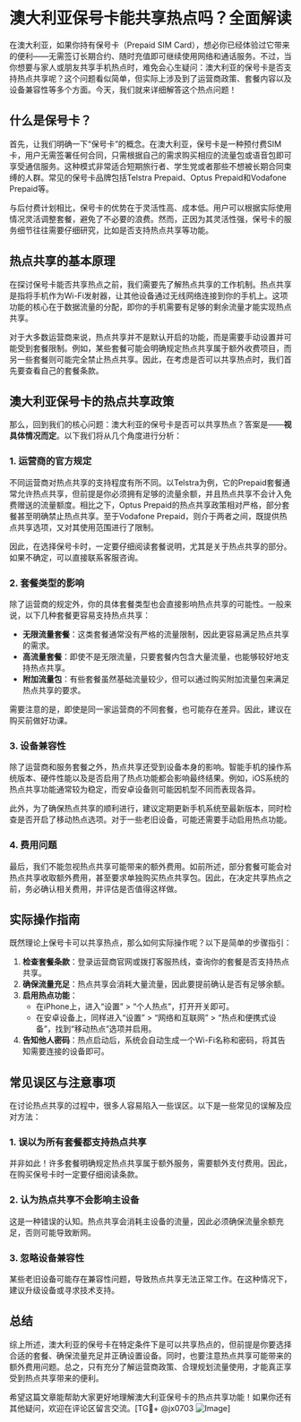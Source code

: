 # 澳大利亚保号卡能共享热点吗？全面解读

在澳大利亚，如果你持有保号卡（Prepaid SIM Card），想必你已经体验过它带来的便利——无需签订长期合约、随时充值即可继续使用网络和通话服务。不过，当你想要与家人或朋友共享手机热点时，难免会心生疑问：澳大利亚的保号卡是否支持热点共享呢？这个问题看似简单，但实际上涉及到了运营商政策、套餐内容以及设备兼容性等多个方面。今天，我们就来详细解答这个热点问题！

## 什么是保号卡？

首先，让我们明确一下“保号卡”的概念。在澳大利亚，保号卡是一种预付费SIM卡，用户无需签署任何合同，只需根据自己的需求购买相应的流量包或语音包即可享受通信服务。这种模式非常适合短期旅行者、学生党或者那些不想被长期合同束缚的人群。常见的保号卡品牌包括Telstra Prepaid、Optus Prepaid和Vodafone Prepaid等。

与后付费计划相比，保号卡的优势在于灵活性高、成本低。用户可以根据实际使用情况灵活调整套餐，避免了不必要的浪费。然而，正因为其灵活性强，保号卡的服务细节往往需要仔细研究，比如是否支持热点共享等功能。

## 热点共享的基本原理

在探讨保号卡能否共享热点之前，我们需要先了解热点共享的工作机制。热点共享是指将手机作为Wi-Fi发射器，让其他设备通过无线网络连接到你的手机上。这项功能的核心在于数据流量的分配，即你的手机需要有足够的剩余流量才能实现热点共享。

对于大多数运营商来说，热点共享并不是默认开启的功能，而是需要手动设置并可能受到套餐限制。例如，某些套餐可能会明确规定热点共享属于额外收费项目，而另一些套餐则可能完全禁止热点共享。因此，在考虑是否可以共享热点时，我们首先要查看自己的套餐条款。

## 澳大利亚保号卡的热点共享政策

那么，回到我们的核心问题：澳大利亚的保号卡是否可以共享热点？答案是——**视具体情况而定**。以下我们将从几个角度进行分析：

### 1. **运营商的官方规定**
不同运营商对热点共享的支持程度有所不同。以Telstra为例，它的Prepaid套餐通常允许热点共享，但前提是你必须拥有足够的流量余额，并且热点共享不会计入免费赠送的流量额度。相比之下，Optus Prepaid的热点共享政策相对严格，部分套餐甚至明确禁止热点共享。至于Vodafone Prepaid，则介于两者之间，既提供热点共享选项，又对其使用范围进行了限制。

因此，在选择保号卡时，一定要仔细阅读套餐说明，尤其是关于热点共享的部分。如果不确定，可以直接联系客服咨询。

### 2. **套餐类型的影响**
除了运营商的规定外，你的具体套餐类型也会直接影响热点共享的可能性。一般来说，以下几种套餐更容易支持热点共享：

- **无限流量套餐**：这类套餐通常没有严格的流量限制，因此更容易满足热点共享的需求。
- **高流量套餐**：即使不是无限流量，只要套餐内包含大量流量，也能够较好地支持热点共享。
- **附加流量包**：有些套餐虽然基础流量较少，但可以通过购买附加流量包来满足热点共享的要求。

需要注意的是，即使是同一家运营商的不同套餐，也可能存在差异。因此，建议在购买前做好功课。

### 3. **设备兼容性**
除了运营商和服务套餐之外，热点共享还受到设备本身的影响。智能手机的操作系统版本、硬件性能以及是否启用了热点功能都会影响最终结果。例如，iOS系统的热点共享功能通常较为稳定，而安卓设备则可能因机型不同而表现各异。

此外，为了确保热点共享的顺利进行，建议定期更新手机系统至最新版本，同时检查是否开启了移动热点选项。对于一些老旧设备，可能还需要手动启用热点功能。

### 4. **费用问题**
最后，我们不能忽视热点共享可能带来的额外费用。如前所述，部分套餐可能会对热点共享收取额外费用，甚至要求单独购买热点共享包。因此，在决定共享热点之前，务必确认相关费用，并评估是否值得这样做。

## 实际操作指南

既然理论上保号卡可以共享热点，那么如何实际操作呢？以下是简单的步骤指引：

1. **检查套餐条款**：登录运营商官网或拨打客服热线，查询你的套餐是否支持热点共享。
2. **确保流量充足**：热点共享会消耗大量流量，因此要提前确认是否有足够余额。
3. **启用热点功能**：
   - 在iPhone上，进入“设置” > “个人热点”，打开开关即可。
   - 在安卓设备上，同样进入“设置” > “网络和互联网” > “热点和便携式设备”，找到“移动热点”选项并启用。
4. **告知他人密码**：热点启动后，系统会自动生成一个Wi-Fi名称和密码，将其告知需要连接的设备即可。

## 常见误区与注意事项

在讨论热点共享的过程中，很多人容易陷入一些误区。以下是一些常见的误解及应对方法：

### 1. **误以为所有套餐都支持热点共享**
并非如此！许多套餐明确规定热点共享属于额外服务，需要额外支付费用。因此，在购买保号卡时一定要仔细阅读条款。

### 2. **认为热点共享不会影响主设备**
这是一种错误的认知。热点共享会消耗主设备的流量，因此必须确保流量余额充足，否则可能导致断网。

### 3. **忽略设备兼容性**
某些老旧设备可能存在兼容性问题，导致热点共享无法正常工作。在这种情况下，建议升级设备或寻求技术支持。

## 总结

综上所述，澳大利亚的保号卡在特定条件下是可以共享热点的，但前提是你要选择合适的套餐、确保流量充足并正确设置设备。同时，也要注意热点共享可能带来的额外费用问题。总之，只有充分了解运营商政策、合理规划流量使用，才能真正享受到热点共享带来的便利。

希望这篇文章能帮助大家更好地理解澳大利亚保号卡的热点共享功能！如果你还有其他疑问，欢迎在评论区留言交流。[TG💪+ @jx0703 ![Image](https://github.com/user-attachments/assets/dbca1d08-cadb-493c-b0ec-ad6f7a83f270)]